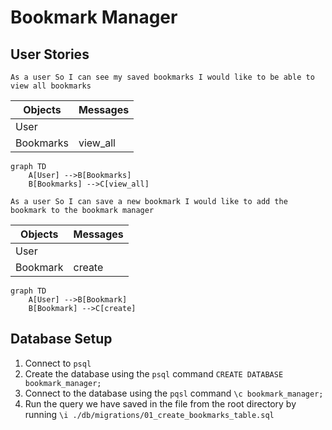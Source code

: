 Bookmark Manager
=====

User Stories
-----
`As a user
So I can see my saved bookmarks
I would like to be able to view all bookmarks`

|  Objects        |  Messages      |
| ----------      | -------------  | 
| User |                        |
| Bookmarks |      view_all    |

```mermaid
graph TD
    A[User] -->B[Bookmarks]
    B[Bookmarks] -->C[view_all]
```

`As a user
So I can save a new bookmark
I would like to add the bookmark to the bookmark manager`

|  Objects        |  Messages      |
| ----------      | -------------  | 
| User |                        |
| Bookmark |      create    |

```mermaid
graph TD
    A[User] -->B[Bookmark]
    B[Bookmark] -->C[create]
```

Database Setup
-----

1. Connect to `psql`
2. Create the database using the `psql` command `CREATE DATABASE bookmark_manager;`
3. Connect to the database using the `pqsl` command `\c bookmark_manager;`
4. Run the query we have saved in the file from the root directory by running `\i ./db/migrations/01_create_bookmarks_table.sql`
